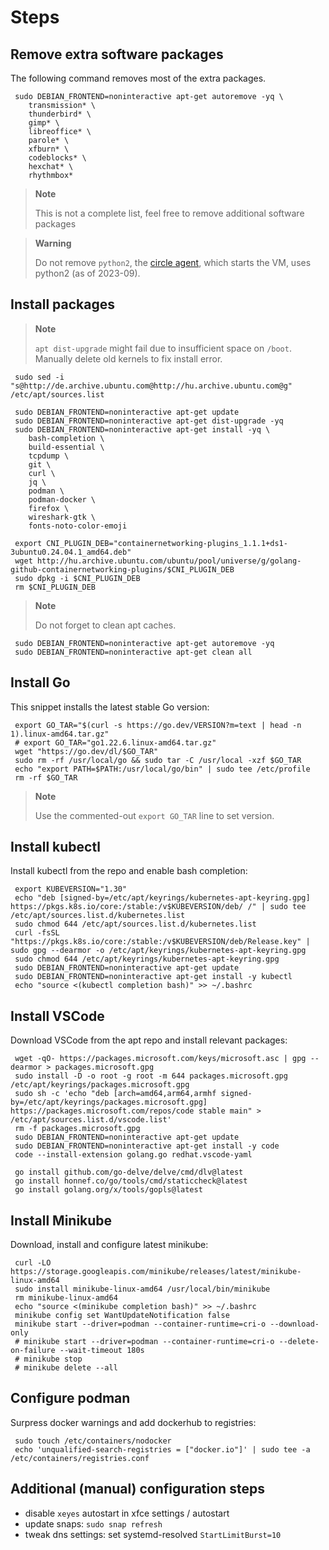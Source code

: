 # Steps

## Remove extra software packages
The following command removes most of the extra packages.
```console
 sudo DEBIAN_FRONTEND=noninteractive apt-get autoremove -yq \
	transmission* \
	thunderbird* \
	gimp* \
	libreoffice* \
	parole* \
	xfburn* \
	codeblocks* \
	hexchat* \
	rhythmbox*
```

> **Note**
>
> This is not a complete list, feel free to remove additional software packages

> **Warning**
>
> Do not remove `python2`, the [circle agent](https://git.ik.bme.hu/CIRCLE3/agent), which starts the VM, uses python2 (as of 2023-09).

## Install packages

> **Note**
>
> `apt dist-upgrade` might fail due to insufficient space on `/boot`. Manually delete old kernels to fix install error.

```console
 sudo sed -i "s@http://de.archive.ubuntu.com@http://hu.archive.ubuntu.com@g" /etc/apt/sources.list

 sudo DEBIAN_FRONTEND=noninteractive apt-get update
 sudo DEBIAN_FRONTEND=noninteractive apt-get dist-upgrade -yq
 sudo DEBIAN_FRONTEND=noninteractive apt-get install -yq \
	bash-completion \
	build-essential \
	tcpdump \
	git \
	curl \
	jq \
	podman \
	podman-docker \
	firefox \
	wireshark-gtk \
	fonts-noto-color-emoji

 export CNI_PLUGIN_DEB="containernetworking-plugins_1.1.1+ds1-3ubuntu0.24.04.1_amd64.deb"
 wget http://hu.archive.ubuntu.com/ubuntu/pool/universe/g/golang-github-containernetworking-plugins/$CNI_PLUGIN_DEB
 sudo dpkg -i $CNI_PLUGIN_DEB
 rm $CNI_PLUGIN_DEB
```

> **Note**
>
> Do not forget to clean apt caches.
```console
 sudo DEBIAN_FRONTEND=noninteractive apt-get autoremove -yq
 sudo DEBIAN_FRONTEND=noninteractive apt-get clean all
```

## Install Go
This snippet installs the latest stable Go version:
```console
 export GO_TAR="$(curl -s https://go.dev/VERSION?m=text | head -n 1).linux-amd64.tar.gz"
 # export GO_TAR="go1.22.6.linux-amd64.tar.gz"
 wget "https://go.dev/dl/$GO_TAR"
 sudo rm -rf /usr/local/go && sudo tar -C /usr/local -xzf $GO_TAR
 echo "export PATH=$PATH:/usr/local/go/bin" | sudo tee /etc/profile
 rm -rf $GO_TAR
```

> **Note**
>
> Use the commented-out `export GO_TAR` line to set version.

## Install kubectl
Install kubectl from the repo and enable bash completion:
```console
 export KUBEVERSION="1.30"
 echo "deb [signed-by=/etc/apt/keyrings/kubernetes-apt-keyring.gpg] https://pkgs.k8s.io/core:/stable:/v$KUBEVERSION/deb/ /" | sudo tee /etc/apt/sources.list.d/kubernetes.list
 sudo chmod 644 /etc/apt/sources.list.d/kubernetes.list
 curl -fsSL "https://pkgs.k8s.io/core:/stable:/v$KUBEVERSION/deb/Release.key" | sudo gpg --dearmor -o /etc/apt/keyrings/kubernetes-apt-keyring.gpg
 sudo chmod 644 /etc/apt/keyrings/kubernetes-apt-keyring.gpg
 sudo DEBIAN_FRONTEND=noninteractive apt-get update
 sudo DEBIAN_FRONTEND=noninteractive apt-get install -y kubectl
 echo "source <(kubectl completion bash)" >> ~/.bashrc
```

## Install VSCode
Download VSCode from the apt repo and install relevant packages:
```console
 wget -qO- https://packages.microsoft.com/keys/microsoft.asc | gpg --dearmor > packages.microsoft.gpg
 sudo install -D -o root -g root -m 644 packages.microsoft.gpg /etc/apt/keyrings/packages.microsoft.gpg
 sudo sh -c 'echo "deb [arch=amd64,arm64,armhf signed-by=/etc/apt/keyrings/packages.microsoft.gpg] https://packages.microsoft.com/repos/code stable main" > /etc/apt/sources.list.d/vscode.list'
 rm -f packages.microsoft.gpg
 sudo DEBIAN_FRONTEND=noninteractive apt-get update
 sudo DEBIAN_FRONTEND=noninteractive apt-get install -y code
 code --install-extension golang.go redhat.vscode-yaml

 go install github.com/go-delve/delve/cmd/dlv@latest
 go install honnef.co/go/tools/cmd/staticcheck@latest
 go install golang.org/x/tools/gopls@latest
```

## Install Minikube
Download, install and configure latest minikube:
```console
 curl -LO https://storage.googleapis.com/minikube/releases/latest/minikube-linux-amd64
 sudo install minikube-linux-amd64 /usr/local/bin/minikube
 rm minikube-linux-amd64
 echo "source <(minikube completion bash)" >> ~/.bashrc
 minikube config set WantUpdateNotification false
 minikube start --driver=podman --container-runtime=cri-o --download-only
 # minikube start --driver=podman --container-runtime=cri-o --delete-on-failure --wait-timeout 180s
 # minikube stop
 # minikube delete --all
```

## Configure podman
Surpress docker warnings and add dockerhub to registries:
```console
 sudo touch /etc/containers/nodocker
 echo 'unqualified-search-registries = ["docker.io"]' | sudo tee -a /etc/containers/registries.conf
```

## Additional (manual) configuration steps

- disable `xeyes` autostart in xfce settings / autostart
- update snaps: `sudo snap refresh`
- tweak dns settings: set systemd-resolved `StartLimitBurst=10`
